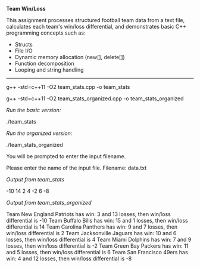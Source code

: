 **Team Win/Loss**

This assignment processes structured football team data from a text file, calculates each team's win/loss differential, and demonstrates basic C++ programming concepts such as:

- Structs
- File I/O
- Dynamic memory allocation (new[], delete[])
- Function decomposition
- Looping and string handling

---

g++ -std=c++11 -O2 team_stats.cpp -o team_stats


g++ -std=c++11 -O2 team_stats_organized.cpp -o team_stats_organized


*Run the basic version:*

./team_stats


*Run the organized version:*

./team_stats_organized


You will be prompted to enter the input filename. 

Please enter the name of the input file.
Filename: data.txt


*Output from team_stats*

-10
14
2
4
-2
6
-8


*Output from team_stats_organized*

Team New England Patriots has win: 3 and 13 losses, then win/loss differential is -10
Team Buffalo Bills has win: 15 and 1 losses, then win/loss differential is 14
Team Carolina Panthers has win: 9 and 7 losses, then win/loss differential is 2
Team Jacksonville Jaguars has win: 10 and 6 losses, then win/loss differential is 4
Team Miami Dolphins has win: 7 and 9 losses, then win/loss differential is -2
Team Green Bay Packers has win: 11 and 5 losses, then win/loss differential is 6
Team San Francisco 49ers has win: 4 and 12 losses, then win/loss differential is -8




